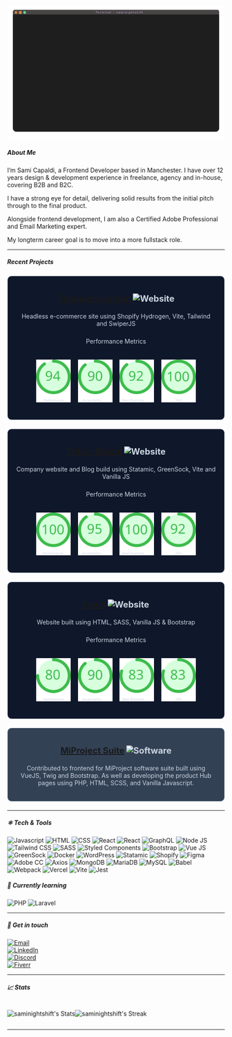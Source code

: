 <img src="SC-git.gif" />

##### About Me

I’m Sami Capaldi, a Frontend Developer based in Manchester. I have over 12 years design & development experience in freelance, agency and in-house, covering B2B and B2C.

I have a strong eye for detail, delivering solid results from the initial pitch through to the final product.

Alongside frontend development, I am also a Certified Adobe Professional and Email Marketing expert.

My longterm career goal is to move into a more fullstack role.

---

##### Recent Projects

<div style="background-color:#0F172A; border-radius: 10px; border: 1px solid #CBD5E1; text-align: center; padding: 20px; color: #CBD5E1; margin-bottom: 20px;">

<span style="font-weight: bold; color: #CBD5E1 !important; font-size: 20px;">

[Thameen London](https://www.thameenlondon.com) ![Website](https://custom-icon-badges.demolab.com/badge/-Website-green?logo=globe&label=)

</span>

Headless e-commerce site using Shopify Hydrogen, Vite, Tailwind and SwiperJS

<p style="font-size: 14px; text-align: center; padding: 10px 0px">Performance Metrics</p>
<div style="display: flex; flex-direction: row; justify-content: space-between; width: 80%; margin: auto; padding: 10px 0px 20px 0px">
  <img src="./Performance.svg" width="80px" alt="Thameen London Performance">
  <img src="./Accessibility.svg"  width="80px" alt="Thameen London Performance">
  <img src="./BestPractices.svg"  width="80px" alt="Thameen London Performance">
  <img src="./SEO.svg"  width="80px" alt="Thameen London Performance">
</div>

</div>

<div style="background-color:#0F172A; border-radius: 10px; border: 1px solid #CBD5E1; text-align: center; padding: 20px; color: #CBD5E1; margin-bottom: 20px;">

<span style="font-weight: bold; color: #CBD5E1 !important; font-size: 20px;">

[Tribus Digital](https://www.tribusdigital.com) ![Website](https://custom-icon-badges.demolab.com/badge/-Website-green?logo=globe&label=)

</span>

Company website and Blog build using Statamic, GreenSock, Vite and Vanilla JS

  <p style="font-size: 14px; text-align: center; padding: 10px 0px">Performance Metrics</p>
  <div style="display: flex; flex-direction: row; justify-content: space-between; width: 80%; margin: auto; padding: 10px 0px 20px 0px">
    <img src="./TribusPerformance.svg" width="80px" alt="Thameen London Performance">
    <img src="./TribusAccess.svg"  width="80px" alt="Thameen London Performance">
    <img src="./TribusBP.svg"  width="80px" alt="Thameen London Performance">
    <img src="./TribusSEO.svg"  width="80px" alt="Thameen London Performance">
  </div>
</div>

<div style="background-color:#0F172A; border-radius: 10px; border: 1px solid #CBD5E1; text-align: center; padding: 20px; color: #CBD5E1; margin-bottom: 20px;">

<span style="font-weight: bold; color: #CBD5E1 !important; font-size: 20px;">

[Lenvi](https://www.lenvi.com) ![Website](https://custom-icon-badges.demolab.com/badge/-Website-green?logo=globe&label=)

</span>

Website built using HTML, SASS, Vanilla JS & Bootstrap

<p style="font-size: 14px; text-align: center; padding: 10px 0px">Performance Metrics</p>
<div style="display: flex; flex-direction: row; justify-content: space-between; width: 80%; margin: auto; padding: 10px 0px 20px 0px">
  <img src="./LenviPerformance.svg" width="80px" alt="Thameen London Performance">
  <img src="./Accessibility.svg"  width="80px" alt="Thameen London Performance">
  <img src="./LenviBP.svg"  width="80px" alt="Thameen London Performance">
  <img src="./LenviSEO.svg"  width="80px" alt="Thameen London Performance">
</div>

</div>

<div style="background-color:#334155; border-radius: 10px; border: 1px solid #CBD5E1; text-align: center; padding: 20px; color: #CBD5E1; margin-bottom: 20px;">


<span style="font-weight: bold; color: #CBD5E1 !important; font-size: 20px;">


[MiProject Suite](https://www.miproject.org/hub/index.php) ![Software](https://custom-icon-badges.demolab.com/badge/-Software-purple?logo=globe&label=)


</span>

Contributed to frontend for MiProject software suite built using VueJS, Twig and Bootstrap. As well as developing the product Hub pages using PHP, HTML, SCSS, and Vanilla Javascript.


</div>

---

##### ⚛️ Tech &amp; Tools

<div style="display: inline">

<img src="https://img.shields.io/static/v1?style=for-the-badge&message=JavaScript&color=222222&logo=JavaScript&logoColor=F7DF1E&label=" alt="Javascript">

<img src="https://img.shields.io/static/v1?style=for-the-badge&message=HTML5&color=E34F26&logo=HTML5&logoColor=FFFFFF&label=" alt="HTML">

<img src="https://img.shields.io/static/v1?style=for-the-badge&message=CSS3&color=1572B6&logo=CSS3&logoColor=FFFFFF&label=" alt="CSS">

<img src="https://img.shields.io/static/v1?style=for-the-badge&message=React&color=222222&logo=React&logoColor=61DAFB&label=" alt="React">

<img src="https://img.shields.io/static/v1?style=for-the-badge&message=Next.js&color=000000&logo=Next.js&logoColor=FFFFFF&label=" alt="React">

<img src="https://img.shields.io/static/v1?style=for-the-badge&message=GraphQL&color=E10098&logo=GraphQL&logoColor=FFFFFF&label=" alt="GraphQL">

<img src="https://img.shields.io/static/v1?style=for-the-badge&message=Node.js&color=339933&logo=Node.js&logoColor=FFFFFF&label=" alt="Node JS">

<img src="https://img.shields.io/static/v1?style=for-the-badge&message=Tailwind+CSS&color=222222&logo=Tailwind+CSS&logoColor=06B6D4&label=" alt="Tailwind CSS">

<img src="https://img.shields.io/static/v1?style=for-the-badge&message=Sass&color=CC6699&logo=Sass&logoColor=FFFFFF&label=" alt="SASS">

<img src="https://img.shields.io/static/v1?style=for-the-badge&message=styled+components&color=DB7093&logo=styled-components&logoColor=FFFFFF&label=" alt="Styled Components">

<img src="https://img.shields.io/static/v1?style=for-the-badge&message=Bootstrap&color=7952B3&logo=Bootstrap&logoColor=FFFFFF&label=" alt="Bootstrap">

<img src="https://img.shields.io/static/v1?style=for-the-badge&message=Vue.js&color=222222&logo=Vue.js&logoColor=4FC08D&label=" alt="Vue JS">

<img src="https://img.shields.io/static/v1?style=for-the-badge&message=GreenSock&color=222222&logo=GreenSock&logoColor=88CE02&label=" alt="GreenSock">

<img src="https://img.shields.io/static/v1?style=for-the-badge&message=Docker&color=2496ED&logo=Docker&logoColor=FFFFFF&label=" alt="Docker">

<img src="https://img.shields.io/static/v1?style=for-the-badge&message=WordPress&color=21759B&logo=WordPress&logoColor=FFFFFF&label=" alt="WordPress">

<img src="https://img.shields.io/static/v1?style=for-the-badge&message=Statamic&color=FF269E&logo=Statamic&logoColor=FFFFFF&label=" alt="Statamic">

<img src="https://img.shields.io/static/v1?style=for-the-badge&message=Shopify&color=222222&logo=Shopify&logoColor=7AB55C&label=" alt="Shopify">

<img src="https://img.shields.io/static/v1?style=for-the-badge&message=Figma&color=F24E1E&logo=Figma&logoColor=FFFFFF&label=" alt="Figma">

<img src="https://img.shields.io/static/v1?style=for-the-badge&message=Adobe&color=FF0000&logo=Adobe&logoColor=FFFFFF&label=" alt="Adobe CC">

<img src="https://img.shields.io/static/v1?style=for-the-badge&message=Axios&color=5A29E4&logo=Axios&logoColor=FFFFFF&label=" alt="Axios">

<img src="https://img.shields.io/static/v1?style=for-the-badge&message=MongoDB&color=47A248&logo=MongoDB&logoColor=FFFFFF&label=" alt="MongoDB">

<img src="https://img.shields.io/static/v1?style=for-the-badge&message=MariaDB&color=003545&logo=MariaDB&logoColor=FFFFFF&label=" alt="MariaDB">

<img src="https://img.shields.io/static/v1?style=for-the-badge&message=MySQL&color=4479A1&logo=MySQL&logoColor=FFFFFF&label=" alt="MySQL">

<img src="https://img.shields.io/static/v1?style=for-the-badge&message=Babel&color=222222&logo=Babel&logoColor=F9DC3E&label=" alt="Babel">

<img src="https://img.shields.io/static/v1?style=for-the-badge&message=Webpack&color=222222&logo=Webpack&logoColor=8DD6F9&label=" alt="Webpack">

<img src="https://img.shields.io/static/v1?style=for-the-badge&message=Vercel&color=000000&logo=Vercel&logoColor=FFFFFF&label=" alt="Vercel">

<img src="https://img.shields.io/static/v1?style=for-the-badge&message=Vite&color=646CFF&logo=Vite&logoColor=FFFFFF&label=" alt="Vite">

<img src="https://img.shields.io/static/v1?style=for-the-badge&message=Jest&color=C21325&logo=Jest&logoColor=FFFFFF&label=" alt="Jest">

</div>

##### 🌱 Currently learning

<div style="display: inline">

  <img src="https://img.shields.io/static/v1?style=for-the-badge&message=PHP&color=777BB4&logo=PHP&logoColor=FFFFFF&label=" alt="PHP">

  <img src="https://img.shields.io/static/v1?style=for-the-badge&message=Laravel&color=FF2D20&logo=Laravel&logoColor=FFFFFF&label=" alt="Laravel">

  

</div>

---

##### 💌 Get in touch

<ul style="list-style:none; padding-left: 0px">


  <li>
    <a href="mailto:s.capaldi@jamstackr.io">
    <img src="https://img.shields.io/static/v1?style=for-the-badge&message=Gmail&color=EA4335&logo=Gmail&logoColor=FFFFFF&label=" alt="Email">
    </a>
  </li>

  <li>
    <a href="" target="_blank"><img src="https://img.shields.io/static/v1?style=for-the-badge&message=LinkedIn&color=0A66C2&logo=LinkedIn&logoColor=FFFFFF&label=" alt="LinkedIn"></a>
  </li>

  <li>
    <a href="https://discord.com/users/SJCapaldi#8192" target="_blank">
  <img src="https://img.shields.io/static/v1?style=for-the-badge&message=Discord&color=5865F2&logo=Discord&logoColor=FFFFFF&label=" alt="Discord">
  </a>

  </li>
  
  <li><a href="https://www.fiverr.com/samicapaldi" target="_blank">
  <img src="https://img.shields.io/static/v1?style=for-the-badge&message=Fiverr&color=222222&logo=Fiverr&logoColor=1DBF73&label=" alt="Fiverr">
  </a></li>

</ul>

---

##### 📈 Stats

<div style="text-align: center; display: flex; flex-direction: row">

![saminightshift's Stats](https://github-readme-stats.vercel.app/api?username=saminightshift&theme=dark&show_icons=true&hide_border=false&count_private=true)

![saminightshift's Streak](https://github-readme-streak-stats.herokuapp.com/?user=saminightshift&theme=dark&hide_border=false)

</div>

---

